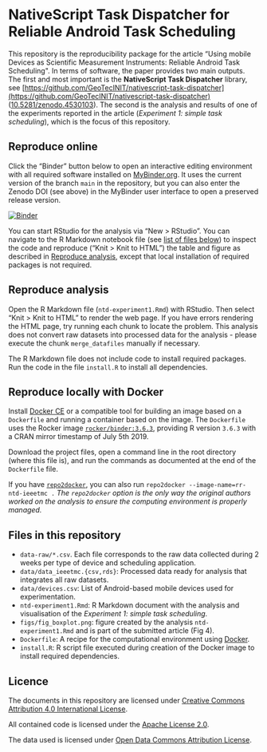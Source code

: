 # NativeScript Task Dispatcher for Reliable Android Task Scheduling


This repository is the reproducibility package for the article “Using mobile Devices as Scientific Measurement Instruments: Reliable Android Task Scheduling". In terms of software, the paper provides two main outputs. The first and most important is the **NativeScript Task Dispatcher** library, see [https://github.com/GeoTecINIT/nativescript-task-dispatcher](https://github.com/GeoTecINIT/nativescript-task-dispatcher) ([10.5281/zenodo.4530103](https://doi.org/10.5281/zenodo.4530103)). The second is the analysis and results of one of the experiments reported in the article (*Experiment 1: simple task scheduling*), which is the focus of this repository.


<!--
[![Article DOI](https://img.shields.io/badge/PUBLISHER-https%3A%2F%2Fdoi.org%2FDOI-brightgreen.svg)](https://doi.org/)
[![Earth ArXiv Preprint
DOI](https://img.shields.io/badge/%F0%9F%8C%8D%F0%9F%8C%8F%F0%9F%8C%8E%20EarthArXiv-doi.org%2F10.31223%2FX5ZK5V-%23FF7F2A)](https://doi.org/10.31223/X5ZK5V)
[![Zenodo
DOI](https://zenodo.org/badge/DOI/10.5281/zenodo.4032875.svg)](https://doi.org/10.5281/zenodo.4032875)
-->

## Reproduce online

Click the “Binder” button below to open an interactive editing environment with all required software installed on
[MyBinder.org](https://mybinder.org/). It uses the current version of the branch `main` in the repository, but you can also enter the Zenodo DOI (see above) in the MyBinder user interface to open a preserved release version.

[![Binder](https://mybinder.org/badge_logo.svg)](https://mybinder.org/v2/gh/GeoTecINIT/nativescript-ieeetmc-journal/main?urlpath=rstudio)

You can start RStudio for the analysis via “New \> RStudio”. You can navigate to the R Markdown notebook file (see [list of files below](#files-in-this-repository)) to inspect the code and reproduce (“Knit \> Knit to HTML”) the table and figure as described in [Reproduce analysis](#reproduce-analysis), except that local installation of required packages is not required.

## Reproduce analysis

Open the R Markdown file (`ntd-experiment1.Rmd`) with RStudio. Then select “Knit > Knit to HTML” to render the web page. If you have errors rendering the HTML page, try running each chunk to locate the problem. This analysis does not convert raw datasets into processed data for the analysis - please execute the chunk `merge_datafiles` manually if necessary.

The R Markdown file does not include code to install required packages. Run the code in the file `install.R` to install all dependencies.

## Reproduce locally with Docker

Install [Docker CE](https://www.docker.com/community-edition) or a compatible tool for building an image based on a `Dockerfile` and running a container based on the image. The `Dockerfile` uses the Rocker image [`rocker/binder:3.6.3`](https://hub.docker.com/r/rocker/binder), providing R version `3.6.3` with a CRAN mirror timestamp of July 5th 2019.

Download the project files, open a command line in the root directory (where this file is), and run the commands as documented at the end of the `Dockerfile` file.

If you have [`repo2docker`](https://repo2docker.readthedocs.io), you can also run `repo2docker --image-name=rr-ntd-ieeetmc .`  *The `repo2docker` option is the only way the original authors worked on the analysis to ensure the computing environment is properly managed.* 

## Files in this repository

- `data-raw/*.csv`. Each file corresponds to the raw data collected during 2 weeks per type of device and scheduling application.
- `data/data_ieeetmc.{csv,rds}`: Processed data ready for analysis that integrates all raw datasets.
- `data/devices.csv`: List of Android-based mobile devices used for experimentation.
- `ntd-experiment1.Rmd`: R Markdown document with the analysis and visualisation of the *Experiment 1: simple task scheduling*.
- `figs/fig_boxplot.png`: figure created by the analysis `ntd-experiment1.Rmd` and is part of the submitted article (Fig 4).
- `Dockerfile`: A recipe for the computational environment using [Docker](https://en.wikipedia.org/wiki/Docker_(software)).
- `install.R`: R script file executed during creation of the Docker image to install required dependencies.

## Licence

The documents in this repository are licensed under [Creative Commons Attribution 4.0 International License](https://creativecommons.org/licenses/by/4.0/).

All contained code is licensed under the [Apache License 2.0](https://choosealicense.com/licenses/apache-2.0/).

The data used is licensed under [Open Data Commons Attribution License](https://opendatacommons.org/licenses/by/).